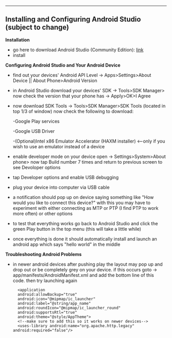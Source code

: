 ----
## Installing and Configuring Android Studio (subject to change)

**Installation**

* go here to download Android Studio (Community Edition): [link](https://www.google.com/aclk?sa=l&ai=DChcSEwi2j4nh9ozgAhUKpmkKHfvHAiwYABABGgJpcQ&sig=AOD64_2um9lDNXWWCtyXn8cTdQnVuzk2NA&adurl=&q=&ved=2ahUKEwjk-YPh9ozgAhXn64MKHQXeBkYQqyQoAHoECAQQBA)
* install

**Configuring Android Studio and Your Android Device**
* find out your devices' Android API Level -> Apps>Settings>About Device || About Phone>Android Version
* in Android Studio download your devices' SDK -> Tools>SDK Manager> now check the version that your phone has -> Apply>OK>I Agree
* now download SDK Tools -> Tools>SDK Manager>SDK Tools (located in top 1/3 of window)
  now check the following to download:
  
  -Google Play services
  
  -Google USB Driver
  
  -(Optional)Intel x86 Emulator Accelerator (HAXM installer) <--only if you wish to use an emulator instead of a device
  
* enable developer mode on your device open -> Settings>System>About phone> now tap Build number 7 times and return to previous screen
  to see Devoloper options
* tap Developer options and enable USB debugging
* plug your device into computer via USB cable
* a notification should pop up on device saying something like "How would you like to connect this device?"
  with this you may have to experiment with either connecting as MTP or PTP (I find PTP to work more often) or other options
* to test that everything works go back to Android Studio and click the green Play button in the top menu (this will take a little while)
* once everything is done it should automatically install and launch an android app which says "hello world" in the middle
  
**Troubleshooting Android Problems**
* in newer android devices after pushing play the layout may pop up and drop out or be completely grey on your device. if this occurs goto -> app/manifests/AndroidManifest.xml and add the bottom line of this code. then try launching again

        <application
        android:allowBackup="true"
        android:icon="@mipmap/ic_launcher"
        android:label="@string/app_name"
        android:roundIcon="@mipmap/ic_launcher_round"
        android:supportsRtl="true"
        android:theme="@style/AppTheme">
        <!--make sure to add this so it works on newer devices-->
        <uses-library android:name="org.apache.http.legacy" android:required="false"/>
